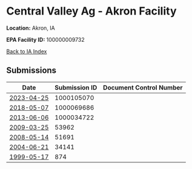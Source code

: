 # Central Valley Ag - Akron Facility

**Location:** Akron, IA

**EPA Facility ID:** 100000009732

[Back to IA Index](../../index.md)

## Submissions

| Date | Submission ID | Document Control Number |
|------|--------------|-------------------------|
| [2023-04-25](submissions/1000105070.md) | 1000105070 |  |
| [2018-05-07](submissions/1000069686.md) | 1000069686 |  |
| [2013-06-06](submissions/1000034722.md) | 1000034722 |  |
| [2009-03-25](submissions/53962.md) | 53962 |  |
| [2008-05-14](submissions/51691.md) | 51691 |  |
| [2004-06-21](submissions/34141.md) | 34141 |  |
| [1999-05-17](submissions/874.md) | 874 |  |
